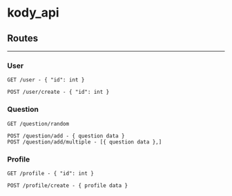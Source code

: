 # kody_api

## Routes

---

### User

    GET /user - { "id": int }

    POST /user/create - { "id": int }

### Question

    GET /question/random

    POST /question/add - { question data }
    POST /question/add/multiple - [{ question data },]

### Profile

    GET /profile - { "id": int }

    POST /profile/create - { profile data }
